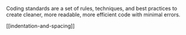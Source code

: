 Coding standards are a set of rules, techniques, and best practices to create cleaner, more readable, more efficient code with minimal errors. 

[[indentation-and-spacing]]
